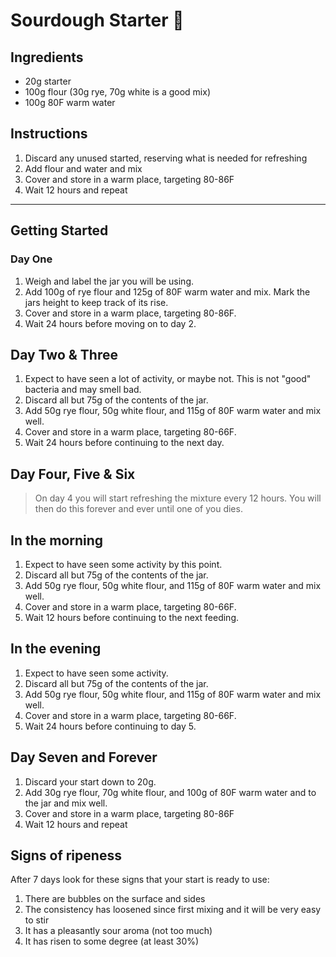 # Sourdough Starter 🍞

## Ingredients

* 20g starter
* 100g flour (30g rye, 70g white is a good mix)
* 100g 80F warm water

## Instructions

1. Discard any unused started, reserving what is needed for refreshing
1. Add flour and water and mix
1. Cover and store in a warm place, targeting 80-86F
1. Wait 12 hours and repeat

___

## Getting Started

### Day One

1. Weigh and label the jar you will be using.
1. Add 100g of rye flour and 125g of 80F warm water and mix. Mark the jars height to keep track of its rise.
1. Cover and store in a warm place, targeting 80-86F.
1. Wait 24 hours before moving on to day 2.

## Day Two & Three

1. Expect to have seen a lot of activity, or maybe not. This is not "good" bacteria and may smell bad.
1. Discard all but 75g of the contents of the jar.
1. Add 50g rye flour, 50g white flour, and 115g  of 80F warm water and mix well.
1. Cover and store in a warm place, targeting 80-66F.
1. Wait 24 hours before continuing to the next day.

## Day Four, Five & Six

> On day 4 you will start refreshing the mixture every 12 hours. You will then do this forever and ever until one of you dies.

## In the morning

1. Expect to have seen some activity by this point.
1. Discard all but 75g of the contents of the jar.
1. Add 50g rye flour, 50g white flour, and 115g  of 80F warm water and mix well.
1. Cover and store in a warm place, targeting 80-66F.
1. Wait 12 hours before continuing to the next feeding.

## In the evening

1. Expect to have seen some activity.
1. Discard all but 75g of the contents of the jar.
1. Add 50g rye flour, 50g white flour, and 115g  of 80F warm water and mix well.
1. Cover and store in a warm place, targeting 80-66F.
1. Wait 24 hours before continuing to day 5.

## Day Seven and Forever

1. Discard your start down to 20g.
1. Add 30g rye flour, 70g white flour, and 100g of 80F warm water and to the jar and mix well.
1. Cover and store in a warm place, targeting 80-86F
1. Wait 12 hours and repeat

## Signs of ripeness

After 7 days look for these signs that your start is ready to use:

1. There are bubbles on the surface and sides
1. The consistency has loosened since first mixing and it will be very easy to stir
1. It has a pleasantly sour aroma (not too much)
1. It has risen to some degree (at least 30%)
